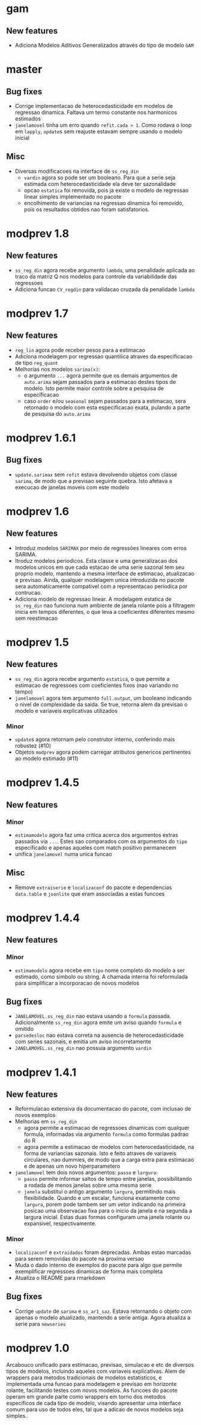 # gam

## New features

* Adiciona Modelos Aditivos Generalizados através do tipo de modelo `GAM` 

# master

## Bug fixes

* Corrige implementacao de heterocedasticidade em modelos de regressao dinamica. Faltava um termo
  constante nos harmonicos estimados
* `janelamovel` tinha um erro quando `refit.cada > 1`. Como rodava o loop em `lapply`, `update`s sem
  reajuste estavam sempre usando o modelo inicial

## Misc

* Diversas modificacoes na interface de `ss_reg_din`
  * `vardin` agora so pode ser um booleano. Para que a serie seja estimada com heterocedasticidade
    ela deve ter sazonalidade
  * opcao `estatica` foi removida, pois ja existe o modelo de regressao linear simples 
    implementado no pacote
  * encolhimento de variancias na regressao dinamica foi removido, pois os resultados obtidos nao
    foram satisfatorios.

# modprev 1.8

## New features

* `ss_reg_din` agora recebe argumento `lambda`, uma penalidade aplicada ao traco da matriz Q nos
  modelos para controle da variabilidade das regressoes
* Adiciona funcao `CV_regdin` para validacao cruzada da penalidade `lambda` 

# modprev 1.7

## New features

* `reg_lin` agora pode receber pesos para a estimacao
* Adiciona modelagem por regressao quantilica atraves da especificacao de tipo `reg_quant`
* Melhorias nos modelos `sarima(x)`:
  * o argumento `...` agora permite que os demais argumentos de `auto.arima` sejam passados para a
    estimacao destes tipos de modelo. Isto permite maior controle sobre a pesquisa de especificacao
  * caso `order` e/ou `seasonal` sejam passados para a estimacao, sera retornado o modelo com esta
    especificacao exata, pulando a parte de pesquisa do `auto.arima`

# modprev 1.6.1

## Bug fixes

* `update.sarimax` sem `refit` estava devolvendo objetos com classe `sarima`, de modo que a previsao
  seguinte quebra. Isto afetava a execucao de janelas moveis com este modelo

# modprev 1.6

## New features

* Introduz modelos `SARIMAX` por meio de regressões lineares com erros SARIMA.
* Itroduz modelos periodicos. Esta classe e uma generalizacao dos modelos unicos em que cada estacao
  de uma serie sazonal tem seu proprio modelo, mantendo a mesma interface de estimacao, atualizacao
  e previsao. Ainda, qualquer modelagem unica introduzida no pacote sera automaticamente compativel
  com a representacao periodica por contrucao.
* Adiciona modelo de regressao linear. A modelagem estatica de `ss_reg_din` nao funciona num 
  ambiente de janela rolante pois a filtragem inicia em tempos diferentes, o que leva a coeficientes
  diferentes mesmo sem reestimacao

# modprev 1.5

## New features

* `ss_reg_din` agora recebe argumento `estatica`, o que permite a estimacao de regressoes com 
  coeficientes fixos (nao variando no tempo)
* `janelamovel` agora tem argumento `full.output`, um booleano indicando o nivel de complexidade da
  saida. Se true, retorna alem da previsao o modelo e variaveis explicativas utilizados

### Minor

* `update`s agora retornam pelo construtor interno, conferindo mais robustez (#10)
* Objetos `modprev` agora podem carregar atributos genericos pertinentes ao modelo estimado (#11)

# modprev 1.4.5

## New features

### Minor

* `estimamodelo` agora faz uma critica acerca dos argumentos extras passados via `...`. Estes sao
  comparados com os argumentos do `tipo` especificado e apenas aqueles com match positivo permanecem
* unifica `janelamovel` numa unica funcao

## Misc

* Remove `extraiserie` e `localizaconf` do pacote e dependencias `data.table` e `jsonlite` que eram
  associadas a estas funcoes

# modprev 1.4.4

## New features

### Minor

* `estimamodelo` agora recebe em `tipo` nome completo do modelo a ser estimado, como simbolo ou
  string. A chamada interna foi reformulada para simplificar a incorporacao de novos modelos

## Bug fixes

* `JANELAMOVEL.ss_reg_din` nao estava usando a `formula` passada. Adicionalmente `ss_reg_din` agora 
  emite um aviso quando `formula` e omitido
* `parsedesloc` nao estava correta na ausencia de heterocedasticidade com series sazonais, e emitia
  um aviso incorretamente
* `JANELAMOVEL.ss_reg_din` nao possuia argumento `vardin`

# modprev 1.4.1

## New features

* Reformulacao extensiva da documentacao do pacote, com inclusao de novos exemplos
* Melhorias em `ss_reg_din` 
  * agora permite a estimacao de regressoes dinamicas com qualquer formula, informadas via argumento
    `formula` como formulas padrao do R
  * agora permite a estimacao de modelos com heterocedasticidade, na forma de variancias sazonais. 
    Isto e feito atraves de variaveis circulares, nao dummies, de modo que a carga extra para 
    estimacao e de apenas um novo hiperparametero
* `janelamovel` tem dois novos argumentos: `passo` e `largura`:
  * `passo` permite informar saltos de tempo entre janelas, possibilitando a rodada de menos janelas
    sobre uma mesma serie
  * `janela` substitui o antigo argumento `largura`, permitindo mais flexibilidade. Quando e um 
    escalar, funciona exatamente como `largura`, porem pode tambem ser um vetor indicando na 
    primeira posicao uma observacao fixa para o inicio da janela e na segunda a largura inicial. 
    Estas duas formas configuram uma janela rolante ou expansivel, respectivamente.

### Minor

* `localizaconf` e `extraidados` foram deprecadas. Ambas estao marcadas para serem removidas do 
  pacote na proxima versao
* Muda o dado interno de exemplos do pacote para algo que permite exemplificar regressoes dinamicas
  de forma mais completa
* Atualiza o README para rmarkdown

## Bug fixes

* Corrige `update` de `sarima` e `ss_ar1_saz`. Estava retornando o objeto com apenas o modelo 
  atualizado, mantendo a serie antiga. Agora atualiza a serie para `newseries`

# modprev 1.0

Arcabouco unificado para estimacao, previsao, simulacao e etc de diversos tipos de modelos,
incluindo aqueles com variaveis explicativas. Alem de wrappers para metodos tradicionais de modelos
estatisticos, e implementada uma funcao para modelagem e previsao em horizonte rolante, facilitando
testes com novos modelos. As funcoes do pacote operam em grande parte como wrappers em torno dos
metodos especificos de cada tipo de modelo, visando apresentar uma interface comum para uso de todos
eles, tal que a adicao de novos modelos seja simples. 